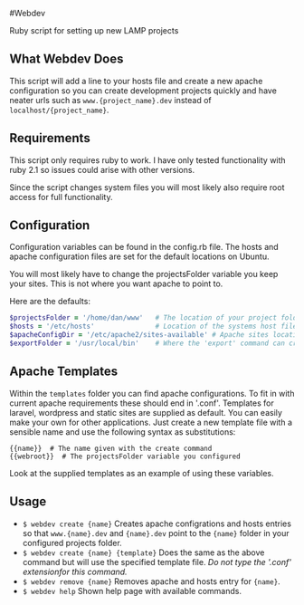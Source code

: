 #Webdev

Ruby script for setting up new LAMP projects

## What Webdev Does

This script will add a line to your hosts file and create a new apache configuration so you can create development projects quickly and have neater urls such as `www.{project_name}.dev` instead of `localhost/{project_name}`.

## Requirements

This script only requires ruby to work. I have only tested functionality with ruby 2.1 so issues could arise with other versions.

Since the script changes system files you will most likely also require root access for full functionality.

## Configuration

Configuration variables can be found in the config.rb file. The hosts and apache configuration files are set for the default locations on Ubuntu. 

You will most likely have to change the projectsFolder variable you keep your sites. This is not where you want apache to point to.

Here are the defaults:

``` ruby
$projectsFolder = '/home/dan/www'	# The location of your project folders
$hosts = '/etc/hosts'				# Location of the systems host file
$apacheConfigDir = '/etc/apache2/sites-available' # Apache sites location
$exportFolder = '/usr/local/bin' 	# Where the 'export' command can create a link from to allow the script to be ran from any location
```
## Apache Templates

Within the `templates` folder you can find apache configurations. To fit in with current apache requirements these should end in '.conf'. Templates for laravel, wordpress and static sites are supplied as default. You can easily make your own for other applications. Just create a new template file with a sensible name and use the following syntax as substitutions:

```
{{name}}  # The name given with the create command
{{webroot}}  # The projectsFolder variable you configured
```

Look at the supplied templates as an example of using these variables.

## Usage

* `$ webdev create {name}` Creates apache configrations and hosts entries so that `www.{name}.dev` and `{name}.dev` point to the `{name}` folder in your configured projects folder.
*  `$ webdev create {name} {template}` Does the same as the above command but will use the specified template file. *Do not type the '.conf' extensionfor this command.*
*  `$ webdev remove {name}` Removes apache and hosts entry for `{name}`.
*  `$ webdev help` Shown help page with available commands.
